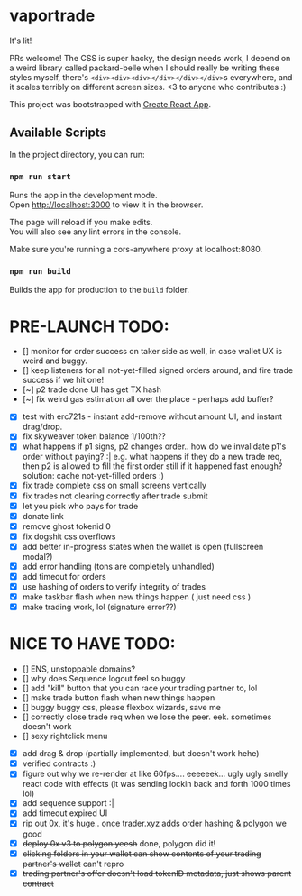 # vaportrade
It's lit!

PRs welcome! The CSS is super hacky, the design needs work, I depend on a weird library called packard-belle when I should really be writing these styles myself, there's `<div><div><div></div></div></div>`s everywhere, and it scales terribly on different screen sizes. <3 to anyone who contributes :)

This project was bootstrapped with [Create React App](https://github.com/facebook/create-react-app).

## Available Scripts

In the project directory, you can run:

### `npm run start`

Runs the app in the development mode.\
Open [http://localhost:3000](http://localhost:3000) to view it in the browser.

The page will reload if you make edits.\
You will also see any lint errors in the console.

Make sure you're running a cors-anywhere proxy at localhost:8080.

### `npm run build`

Builds the app for production to the `build` folder.


# PRE-LAUNCH TODO:
- [] monitor for order success on taker side as well, in case wallet UX is weird and buggy.
- [] keep listeners for all not-yet-filled signed orders around, and fire trade success if we hit one!
- [~] p2 trade done UI has get TX hash
- [~] fix weird gas estimation all over the place - perhaps add buffer?
- [x] test with erc721s - instant add-remove without amount UI, and instant drag/drop.
- [x] fix skyweaver token balance 1/100th??
- [x] what happens if p1 signs, p2 changes order.. how do we invalidate p1's order without paying? :| e.g. what happens if they do a new trade req, then p2 is allowed to fill the first order still if it happened fast enough? solution: cache not-yet-filled orders :)
- [x] fix trade complete css on small screens vertically
- [x] fix trades not clearing correctly after trade submit
- [x] let you pick who pays for trade
- [x] donate link
- [x] remove ghost tokenid 0
- [x] fix dogshit css overflows
- [x] add better in-progress states when the wallet is open (fullscreen modal?)
- [x] add error handling (tons are completely unhandled)
- [x] add timeout for orders
- [x] use hashing of orders to verify integrity of trades
- [x] make taskbar flash when new things happen ( just need css )
- [x] make trading work, lol (signature error??)
# NICE TO HAVE TODO:
- [] ENS, unstoppable domains?
- [] why does Sequence logout feel so buggy
- [] add "kill" button that you can race your trading partner to, lol
- [] make trade button flash when new things happen
- [] buggy buggy css, please flexbox wizards, save me
- [] correctly close trade req when we lose the peer. eek. sometimes doesn't work
- [] sexy rightclick menu
- [x] add drag & drop (partially implemented, but doesn't work hehe)
- [x] verified contracts :)
- [x] figure out why we re-render at like 60fps.... eeeeeek... ugly ugly smelly react code with effects (it was sending lockin back and forth 1000 times lol)
- [x] add sequence support :|
- [x] add timeout expired UI
- [x] rip out 0x, it's huge.. once trader.xyz adds order hashing & polygon we good
- [x] ~~deploy 0x v3 to polygon yeesh~~ done, polygon did it!
- [x] ~~clicking folders in your wallet can show contents of your trading partner's wallet~~ can't repro
- [x] ~~trading partner's offer doesn't load tokenID metadata, just shows parent contract~~